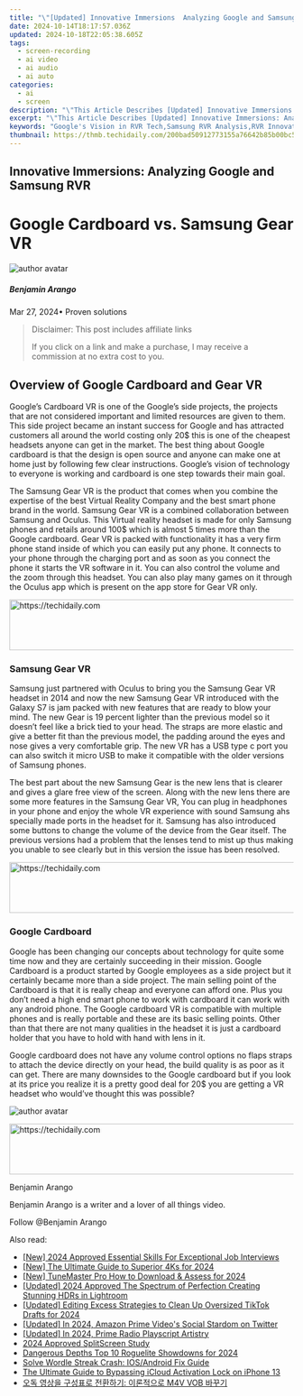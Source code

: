 ```yaml
---
title: "\"[Updated] Innovative Immersions  Analyzing Google and Samsung RVR\""
date: 2024-10-14T18:17:57.036Z
updated: 2024-10-18T22:05:38.605Z
tags: 
  - screen-recording
  - ai video
  - ai audio
  - ai auto
categories: 
  - ai
  - screen
description: "\"This Article Describes [Updated] Innovative Immersions: Analyzing Google and Samsung RVR\""
excerpt: "\"This Article Describes [Updated] Innovative Immersions: Analyzing Google and Samsung RVR\""
keywords: "Google's Vision in RVR Tech,Samsung RVR Analysis,RVR Innovations Trend,Immersive VR Experiences,Google and Samsung RVR,RVR Tech Market Insights,RVR Technology Evolution"
thumbnail: https://thmb.techidaily.com/200bad50912773155a76642b85b00bc52b52d7ab3430de1df3acbec7a4ce0fd7.jpg
---
```


## Innovative Immersions: Analyzing Google and Samsung RVR

# Google Cardboard vs. Samsung Gear VR

![author avatar](https://images.wondershare.com/filmora/article-images/benjamin-arango-author.jpg)

##### Benjamin Arango

 Mar 27, 2024• Proven solutions

>  Disclaimer: This post includes affiliate links
>
>  If you click on a link and make a purchase, I may receive a commission at no extra cost to you.
>

## Overview of Google Cardboard and Gear VR

 Google’s Cardboard VR is one of the Google’s side projects, the projects that are not considered important and limited resources are given to them. This side project became an instant success for Google and has attracted customers all around the world costing only 20$ this is one of the cheapest headsets anyone can get in the market. The best thing about Google cardboard is that the design is open source and anyone can make one at home just by following few clear instructions. Google’s vision of technology to everyone is working and cardboard is one step towards their main goal.

 The Samsung Gear VR is the product that comes when you combine the expertise of the best Virtual Reality Company and the best smart phone brand in the world. Samsung Gear VR is a combined collaboration between Samsung and Oculus. This Virtual reality headset is made for only Samsung phones and retails around 100$ which is almost 5 times more than the Google cardboard. Gear VR is packed with functionality it has a very firm phone stand inside of which you can easily put any phone. It connects to your phone through the charging port and as soon as you connect the phone it starts the VR software in it. You can also control the volume and the zoom through this headset. You can also play many games on it through the Oculus app which is present on the app store for Gear VR only.

<!-- affiliate ads begin -->
<a href="https://aligracehair.sjv.io/c/5597632/2036501/19272" target="_top" id="2036501">
  <img src="//a.impactradius-go.com/display-ad/19272-2036501" border="0" alt="https://techidaily.com" width="728" height="90"/>
</a>
<img height="0" width="0" src="https://aligracehair.sjv.io/i/5597632/2036501/19272" style="position:absolute;visibility:hidden;" border="0" />
<!-- affiliate ads end -->

### Samsung Gear VR

 Samsung just partnered with Oculus to bring you the Samsung Gear VR headset in 2014 and now the new Samsung Gear VR introduced with the Galaxy S7 is jam packed with new features that are ready to blow your mind. The new Gear is 19 percent lighter than the previous model so it doesn’t feel like a brick tied to your head. The straps are more elastic and give a better fit than the previous model, the padding around the eyes and nose gives a very comfortable grip. The new VR has a USB type c port you can also switch it micro USB to make it compatible with the older versions of Samsung phones.

 The best part about the new Samsung Gear is the new lens that is clearer and gives a glare free view of the screen. Along with the new lens there are some more features in the Samsung Gear VR, You can plug in headphones in your phone and enjoy the whole VR experience with sound Samsung ahs specially made ports in the headset for it. Samsung has also introduced some buttons to change the volume of the device from the Gear itself. The previous versions had a problem that the lenses tend to mist up thus making you unable to see clearly but in this version the issue has been resolved.

<!-- affiliate ads begin -->
<a href="https://appsumo.8odi.net/c/5597632/2137394/7443" target="_top" id="2137394">
  <img src="//a.impactradius-go.com/display-ad/7443-2137394" border="0" alt="https://techidaily.com" width="600" height="90"/>
</a>
<img height="0" width="0" src="https://appsumo.8odi.net/i/5597632/2137394/7443" style="position:absolute;visibility:hidden;" border="0" />
<!-- affiliate ads end -->

### Google Cardboard

 Google has been changing our concepts about technology for quite some time now and they are certainly succeeding in their mission. Google Cardboard is a product started by Google employees as a side project but it certainly became more than a side project. The main selling point of the Cardboard is that it is really cheap and everyone can afford one. Plus you don’t need a high end smart phone to work with cardboard it can work with any android phone. The Google cardboard VR is compatible with multiple phones and is really portable and these are its basic selling points. Other than that there are not many qualities in the headset it is just a cardboard holder that you have to hold with hand with lens in it.

 Google cardboard does not have any volume control options no flaps straps to attach the device directly on your head, the build quality is as poor as it can get. There are many downsides to the Google cardboard but if you look at its price you realize it is a pretty good deal for 20$ you are getting a VR headset who would’ve thought this was possible?

![author avatar](https://images.wondershare.com/filmora/article-images/benjamin-arango-author.jpg)

<!-- affiliate ads begin -->
<a href="https://appsumo.8odi.net/c/5597632/2137395/7443" target="_top" id="2137395">
  <img src="//a.impactradius-go.com/display-ad/7443-2137395" border="0" alt="https://techidaily.com" width="728" height="90"/>
</a>
<img height="0" width="0" src="https://appsumo.8odi.net/i/5597632/2137395/7443" style="position:absolute;visibility:hidden;" border="0" />
<!-- affiliate ads end -->

Benjamin Arango

Benjamin Arango is a writer and a lover of all things video.

Follow @Benjamin Arango


<ins class="adsbygoogle"
     style="display:block"
     data-ad-format="autorelaxed"
     data-ad-client="ca-pub-7571918770474297"
     data-ad-slot="1223367746"></ins>



<ins class="adsbygoogle"
     style="display:block"
     data-ad-client="ca-pub-7571918770474297"
     data-ad-slot="8358498916"
     data-ad-format="auto"
     data-full-width-responsive="true"></ins>


<span class="atpl-alsoreadstyle">Also read:</span>
<div><ul>
<li><a href="https://article-files.techidaily.com/new-2024-approved-essential-skills-for-exceptional-job-interviews/"><u>[New] 2024 Approved Essential Skills For Exceptional Job Interviews</u></a></li>
<li><a href="https://article-files.techidaily.com/new-the-ultimate-guide-to-superior-4ks-for-2024/"><u>[New] The Ultimate Guide to Superior 4Ks for 2024</u></a></li>
<li><a href="https://video-screen-grab.techidaily.com/new-tunemaster-pro-how-to-download-and-assess-for-2024/"><u>[New] TuneMaster Pro How to Download & Assess for 2024</u></a></li>
<li><a href="https://article-files.techidaily.com/updated-2024-approved-the-spectrum-of-perfection-creating-stunning-hdrs-in-lightroom/"><u>[Updated] 2024 Approved The Spectrum of Perfection Creating Stunning HDRs in Lightroom</u></a></li>
<li><a href="https://article-files.techidaily.com/updated-editing-excess-strategies-to-clean-up-oversized-tiktok-drafts-for-2024/"><u>[Updated] Editing Excess Strategies to Clean Up Oversized TikTok Drafts for 2024</u></a></li>
<li><a href="https://twitter-videos.techidaily.com/updated-in-2024-amazon-prime-videos-social-stardom-on-twitter/"><u>[Updated] In 2024, Amazon Prime Video's Social Stardom on Twitter</u></a></li>
<li><a href="https://article-files.techidaily.com/updated-in-2024-prime-radio-playscript-artistry/"><u>[Updated] In 2024, Prime Radio Playscript Artistry</u></a></li>
<li><a href="https://screen-capture.techidaily.com/2024-approved-splitscreen-study/"><u>2024 Approved SplitScreen Study</u></a></li>
<li><a href="https://digital-screen-recording.techidaily.com/dangerous-depths-top-10-roguelite-showdowns-for-2024/"><u>Dangerous Depths Top 10 Roguelite Showdowns for 2024</u></a></li>
<li><a href="https://games-able.techidaily.com/solve-wordle-streak-crash-iosandroid-fix-guide/"><u>Solve Wordle Streak Crash: IOS/Android Fix Guide</u></a></li>
<li><a href="https://activate-lock.techidaily.com/the-ultimate-guide-to-bypassing-icloud-activation-lock-on-iphone-13-by-drfone-ios/"><u>The Ultimate Guide to Bypassing iCloud Activation Lock on iPhone 13</u></a></li>
<li><a href="https://some-guidance.techidaily.com/1726228090197-m4v-vob/"><u>오독 영상을 구성표로 전환하기: 이론적으로 M4V VOB 바꾸기</u></a></li>
</ul></div>

